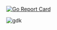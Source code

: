[![Go Report Card](https://goreportcard.com/badge/github.com/benalucorp/coinbase-commerce-go)](https://goreportcard.com/report/github.com/benalucorp/coinbase-commerce-go)

![gdk](https://socialify.git.ci/benalucorp/coinbase-commerce-go/image?description=1&descriptionEditable=Accept%20cryptocurrency%20using%20Coinbase%20Commerce%20API.&font=Inter&logo=https%3A%2F%2Favatars.githubusercontent.com%2Fu%2F1885080%3Fs%3D280%26v%3D4&owner=1&pattern=Floating%20Cogs&theme=Light)

